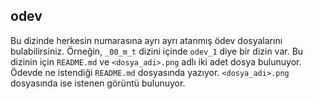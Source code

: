 ## odev
Bu dizinde herkesin numarasına ayrı ayrı atanmış ödev dosyalarını bulabilirsiniz.
Örneğin, `_00_m_t` dizini içinde `odev_1` diye bir dizin var. 
Bu dizinin için `README.md` ve `<dosya_adi>.png` adlı iki adet dosya bulunuyor.
Ödevde ne istendiği `README.md` dosyasında yazıyor.
`<dosya_adi>.png` dosyasında ise istenen görüntü bulunuyor.
